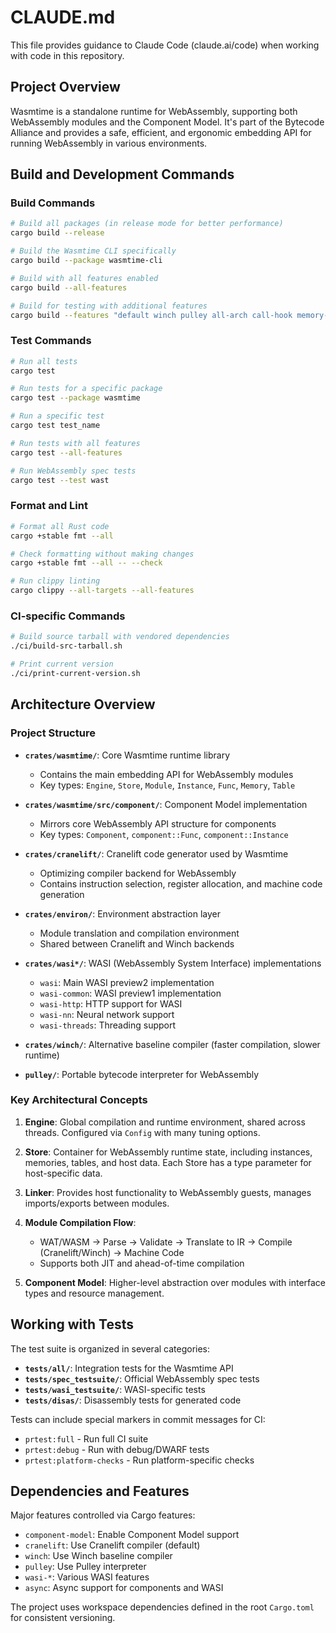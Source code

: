 # CLAUDE.md

This file provides guidance to Claude Code (claude.ai/code) when working with code in this repository.

## Project Overview

Wasmtime is a standalone runtime for WebAssembly, supporting both WebAssembly modules and the Component Model. It's part of the Bytecode Alliance and provides a safe, efficient, and ergonomic embedding API for running WebAssembly in various environments.

## Build and Development Commands

### Build Commands
```bash
# Build all packages (in release mode for better performance)
cargo build --release

# Build the Wasmtime CLI specifically
cargo build --package wasmtime-cli

# Build with all features enabled
cargo build --all-features

# Build for testing with additional features
cargo build --features "default winch pulley all-arch call-hook memory-protection-keys component-model-async"
```

### Test Commands
```bash
# Run all tests
cargo test

# Run tests for a specific package
cargo test --package wasmtime

# Run a specific test
cargo test test_name

# Run tests with all features
cargo test --all-features

# Run WebAssembly spec tests
cargo test --test wast
```

### Format and Lint
```bash
# Format all Rust code
cargo +stable fmt --all

# Check formatting without making changes
cargo +stable fmt --all -- --check

# Run clippy linting
cargo clippy --all-targets --all-features
```

### CI-specific Commands
```bash
# Build source tarball with vendored dependencies
./ci/build-src-tarball.sh

# Print current version
./ci/print-current-version.sh
```

## Architecture Overview

### Project Structure
- **`crates/wasmtime/`**: Core Wasmtime runtime library
  - Contains the main embedding API for WebAssembly modules
  - Key types: `Engine`, `Store`, `Module`, `Instance`, `Func`, `Memory`, `Table`
  
- **`crates/wasmtime/src/component/`**: Component Model implementation
  - Mirrors core WebAssembly API structure for components
  - Key types: `Component`, `component::Func`, `component::Instance`

- **`crates/cranelift/`**: Cranelift code generator used by Wasmtime
  - Optimizing compiler backend for WebAssembly
  - Contains instruction selection, register allocation, and machine code generation

- **`crates/environ/`**: Environment abstraction layer
  - Module translation and compilation environment
  - Shared between Cranelift and Winch backends

- **`crates/wasi*/`**: WASI (WebAssembly System Interface) implementations
  - `wasi`: Main WASI preview2 implementation
  - `wasi-common`: WASI preview1 implementation
  - `wasi-http`: HTTP support for WASI
  - `wasi-nn`: Neural network support
  - `wasi-threads`: Threading support

- **`crates/winch/`**: Alternative baseline compiler (faster compilation, slower runtime)

- **`pulley/`**: Portable bytecode interpreter for WebAssembly

### Key Architectural Concepts

1. **Engine**: Global compilation and runtime environment, shared across threads. Configured via `Config` with many tuning options.

2. **Store**: Container for WebAssembly runtime state, including instances, memories, tables, and host data. Each Store has a type parameter for host-specific data.

3. **Linker**: Provides host functionality to WebAssembly guests, manages imports/exports between modules.

4. **Module Compilation Flow**:
   - WAT/WASM → Parse → Validate → Translate to IR → Compile (Cranelift/Winch) → Machine Code
   - Supports both JIT and ahead-of-time compilation

5. **Component Model**: Higher-level abstraction over modules with interface types and resource management.

## Working with Tests

The test suite is organized in several categories:

- **`tests/all/`**: Integration tests for the Wasmtime API
- **`tests/spec_testsuite/`**: Official WebAssembly spec tests
- **`tests/wasi_testsuite/`**: WASI-specific tests
- **`tests/disas/`**: Disassembly tests for generated code

Tests can include special markers in commit messages for CI:
- `prtest:full` - Run full CI suite
- `prtest:debug` - Run with debug/DWARF tests
- `prtest:platform-checks` - Run platform-specific checks

## Dependencies and Features

Major features controlled via Cargo features:
- `component-model`: Enable Component Model support
- `cranelift`: Use Cranelift compiler (default)
- `winch`: Use Winch baseline compiler
- `pulley`: Use Pulley interpreter
- `wasi-*`: Various WASI features
- `async`: Async support for components and WASI

The project uses workspace dependencies defined in the root `Cargo.toml` for consistent versioning.